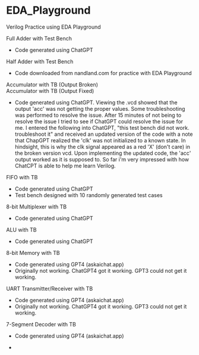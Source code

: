 # EDA_Playground
Verilog Practice using EDA Playground

Full Adder with Test Bench
- Code generated using ChatGPT

Half Adder with Test Bench
- Code downloaded from nandland.com for practice with EDA Playground

Accumulator with TB (Output Broken)
<br />Accumulator with TB (Output Fixed)
- Code generated using ChatGPT. Viewing the .vcd showed that the output 'acc' was not getting the proper values. Some troubleshooting was performed to resolve the issue. After 15 minutes of not being to resolve the issue I tried to see if ChatGPT could resolve the issue for me. I entered the following into ChatGPT, "this test bench did not work. troubleshoot it" and received an updated version of the code with a note that ChapGPT realized the 'clk' was not initialized to a known state. In hindsight, this is why the clk signal appeared as a red 'X' (don't care) in the broken version vcd. Upon implementing the updated code, the 'acc' output worked as it is supposed to. So far i'm very impressed with how ChatCPT is able to help me learn Verilog.

FIFO with TB
- Code generated using ChatGPT
- Test bench designed with 10 randomly generated test cases

8-bit Multiplexer with TB
- Code generated using ChatGPT

ALU with TB
- Code generated using ChatGPT

8-bit Memory with TB
- Code generated using GPT4 (askaichat.app)
- Originally not working. ChatGPT4 got it working. GPT3 could not get it working.

UART Transmitter/Receiver with TB
- Code generated using GPT4 (askaichat.app)
- Originally not working. ChatGPT4 got it working. GPT3 could not get it working.

7-Segment Decoder with TB
- Code generated using GPT4 (askaichat.app)

- 
